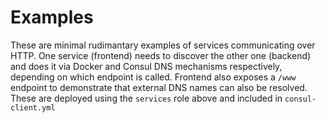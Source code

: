 # Examples

These are minimal rudimantary examples of services communicating over HTTP. One service (frontend) needs to discover the other one (backend) and does it via Docker and Consul DNS mechanisms respectively, depending on which endpoint is called. Frontend also exposes a `/www` endpoint to demonstrate that external DNS names can also be resolved. These are deployed using the `services` role above and included in `consul-client.yml`
